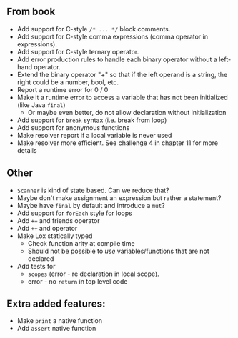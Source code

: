## From book
- Add support for C-style `/* ... */` block comments.
- Add support for C-style comma expressions (comma operator in expressions).
- Add support for C-style ternary operator.
- Add error production rules to handle each binary operator without a left-hand operator.
- Extend the binary operator "+" so that if the left operand is a string, the right could be a number, bool, etc.
- Report a runtime error for 0 / 0
- Make it a runtime error to access a variable that has not been initialized (like Java `final`)
  - Or maybe even better, do not allow declaration without initialization
- Add support for `break` syntax (i.e. break from loop)
- Add support for anonymous functions
- Make resolver report if a local variable is never used
- Make resolver more efficient. See challenge 4 in chapter 11 for more details

## Other
- `Scanner` is kind of state based. Can we reduce that?
- Maybe don't make assignment an expression but rather a statement?
- Maybe have `final` by default and introduce a `mut`?
- Add support for `forEach` style for loops
- Add `+=` and friends operator
- Add `++` and operator
- Make Lox statically typed
  - Check function arity at compile time
  - Should not be possible to _use_ variables/functions that are not declared
- Add tests for
  - `scopes` (error - re declaration in local scope). 
  - error - no `return` in top level code

## Extra added features:
- Make `print` a native function
- Add `assert` native function